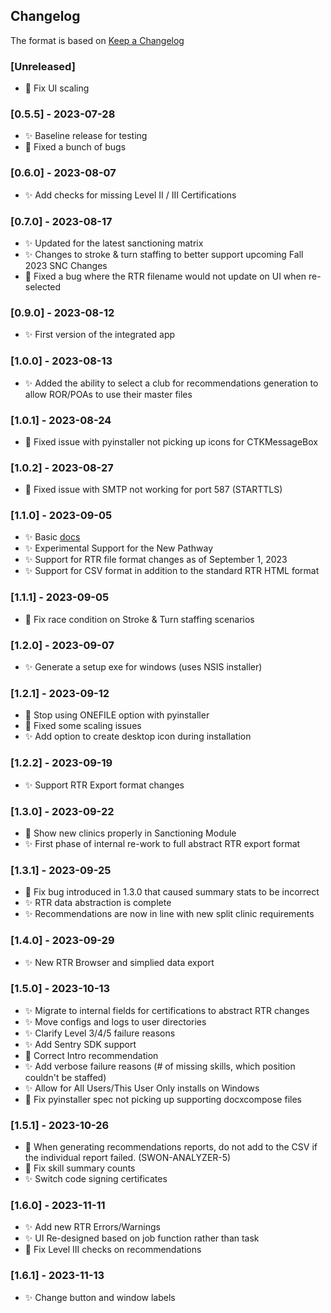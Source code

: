 ## Changelog

The format is based on [Keep a Changelog](https://keepachangelog.com/en/1.0.0/)

### [Unreleased]
- :bug: Fix UI scaling

### [0.5.5] - 2023-07-28
- :sparkles: Baseline release for testing
- :bug: Fixed a bunch of bugs

### [0.6.0] - 2023-08-07
- :sparkles: Add checks for missing Level II / III Certifications

### [0.7.0] - 2023-08-17
- :sparkles: Updated for the latest sanctioning matrix
- :sparkles: Changes to stroke & turn staffing to better support upcoming Fall 2023 SNC Changes
- :bug: Fixed a bug where the RTR filename would not update on UI when re-selected

### [0.9.0] - 2023-08-12
- :sparkles: First version of the integrated app

### [1.0.0] - 2023-08-13
- :sparkles: Added the ability to select a club for recommendations generation to allow ROR/POAs to use their master files

### [1.0.1] - 2023-08-24
- :bug: Fixed issue with pyinstaller not picking up icons for CTKMessageBox

### [1.0.2] - 2023-08-27
- :bug: Fixed issue with SMTP not working for port 587 (STARTTLS)

### [1.1.0] - 2023-09-05
- :sparkles: Basic [docs](http://SWON-Analyzer.readthedocs.io/)
- :sparkles: Experimental Support for the New Pathway
- :sparkles: Support for RTR file format changes as of September 1, 2023
- :sparkles: Support for CSV format in addition to the standard RTR HTML format

### [1.1.1] - 2023-09-05
- :bug: Fix race condition on Stroke & Turn staffing scenarios

### [1.2.0] - 2023-09-07
- :sparkles: Generate a setup exe for windows (uses NSIS installer)


### [1.2.1] - 2023-09-12
- :bug: Stop using ONEFILE option with pyinstaller
- :bug: Fixed some scaling issues
- :sparkles: Add option to create desktop icon during installation

### [1.2.2] - 2023-09-19
- :sparkles: Support RTR Export format changes

### [1.3.0] - 2023-09-22
- :bug: Show new clinics properly in Sanctioning Module
- :sparkles: First phase of internal re-work to full abstract RTR export format

### [1.3.1] - 2023-09-25
- :bug: Fix bug introduced in 1.3.0 that caused summary stats to be incorrect
- :sparkles: RTR data abstraction is complete
- :sparkles: Recommendations are now in line with new split clinic requirements

### [1.4.0] - 2023-09-29
- :sparkles: New RTR Browser and simplied data export

### [1.5.0] - 2023-10-13

- :sparkles: Migrate to internal fields for certifications to abstract RTR changes
- :sparkles: Move configs and logs to user directories
- :sparkles: Clarify Level 3/4/5 failure reasons
- :sparkles: Add Sentry SDK support
- :bug: Correct Intro recommendation
- :sparkles: Add verbose failure reasons (# of missing skills, which position couldn't be staffed)
- :sparkles: Allow for All Users/This User Only installs on Windows
- :bug: Fix pyinstaller spec not picking up supporting docxcompose files

### [1.5.1] - 2023-10-26
- :bug: When generating recommendations reports, do not add to the CSV if the individual report failed. (SWON-ANALYZER-5)
- :bug: Fix skill summary counts
- :sparkles: Switch code signing certificates

### [1.6.0] - 2023-11-11
- :sparkles: Add new RTR Errors/Warnings
- :sparkles: UI Re-designed based on job function rather than task
- :bug: Fix Level III checks on recommendations

### [1.6.1] - 2023-11-13
- :sparkles: Change button and window labels
